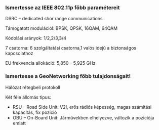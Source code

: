 ### Ismertesse az IEEE 802.11p főbb paramétereit 

DSRC – dedicated shor range communications

Támogatott modulációl: BPSK, QPSK, 16QAM, 64QAM

Kódolási arányok: 1/2,2/3,3/4

7 csatorna: 6 szolgáltatási csatorna,1 valós idejű a biztonságos kapcsolathoz

EU frekvencia allokáció: 5,850 – 5,925 GHz

### Ismertesse a GeoNetworking főbb tulajdonságait!

Hálózat rétegbeli protokoll

Két féle állomás tipus:
+ RSU – Road Side Unit: V2I, erős rádiós képesség, magas számítási kapacitás, fix pozició
+ OBU – On-Board Unit: Járművekben elhelyezve, változik a poziciója emiatt

